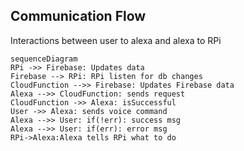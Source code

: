 ## Communication Flow
Interactions between user to alexa and alexa to RPi

```mermaid
sequenceDiagram
RPi ->> Firebase: Updates data
Firebase --> RPi: RPi listen for db changes
CloudFunction -->> Firebase: Updates Firebase data
Alexa -->> CloudFunction: sends request
CloudFunction ->> Alexa: isSuccessful
User ->> Alexa: sends voice command
Alexa -->> User: if(!err): success msg
Alexa -->> User: if(err): error msg
RPi->Alexa:Alexa tells RPi what to do
```